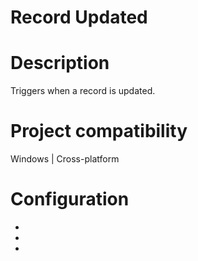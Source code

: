 ﻿# Record Updated

# Description

Triggers when a record is updated.

# Project compatibility

Windows | Cross-platform

# Configuration

* 
* 
*
